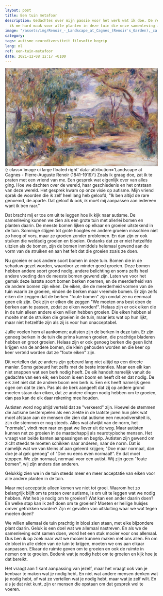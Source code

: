 ```yaml
---
layout: post
title: Een tuin metafoor
description: Gedachtes over mijn passie voor het werk wat ik doe. De reden waarom
  ik me hard maak voor alle planten in deze tuin die onze samenleving is.
image: "/assets/img/Renoir_-_Landscape_at_Cagnes_(Renoir's_Garden),_ca._1914.jpg"
category: 
tags: autisme neurodiversiteit filosofie begrip
lang: nl
ref: een-tuin-metafoor
date: 2021-12-08 12:17 +0100
---
```

![Landscape at Cagnes](/assets/img/Renoir_-_Landscape_at_Cagnes_(Renoir's_Garden),_ca._1914.jpg){: class='image ui large floated right' data-attribution='Landscape at Cagnes - Pierre-Auguste Renoir (1841–1919)'}
Zoals ik graag doe, zat ik te praten met een vriend van me. Een gesprek wat eigenlijk over van alles ging. Hoe we dachten over de wereld, haar geschiedenis en het ontstaan van deze wereld. Het gesprek kwam op onze visie op autisme. Mijn vriend sprak de woorden die ik zelf heel lang heb geloofd; "Ik ben altijd de rare genoemd, de aparte. Dat geloof ik ook, ik moet mij aanpassen aan iedereen want ik ben raar."

Dat bracht mij er toe om uit te leggen hoe ik kijk naar autisme. De samenleving kunnen we zien als een grote tuin met allerlei bomen en planten daarin. De meeste bomen lijken op elkaar en groeien uitstekend in de tuin. Sommige stijgen tot grote hoogtes en andere groeien misschien niet zo hoog of vors, maar ze groeien zonder problemen. En dan zijn er ook stuiken die weldadig groeien en bloeien. Ondanks dat ze er niet hetzelfde uitzien als de bomen, zijn de bomen inmiddels helemaal gewend aan de vorm van de struiken en aan het feit dat die groeien zoals ze doen.

Nu groeien er ook andere soort bomen in deze tuin. Bomen die in de schaduw gezet worden, waardoor ze minder goed groeien. Deze bomen hebben andere soort grond nodig, andere belichting en soms zelfs heel andere voeding dan de meeste bomen gewend zijn. Laten we voor het gemak deze laatste soort bomen berken noemen, en de meerderheid van de andere bomen zijn eiken. De eiken, die de meerderheid vormen van de tuin waarin ze groeien, vinden de berken maar vreemde bomen. Er zijn zelfs eiken die zeggen dat de berken "foute bomen" zijn omdat ze nu eenmaal geen eik zijn. Ook zijn er eiken die zeggen "We moeten ons best doen de berken aan te passen, zodat ze eiken worden!". Helaas zijn er ook eiken die in de tuin alleen andere eiken willen hebben groeien. Die eiken hebben al moeite met de struiken die groeien in de tuin, maar iets wat op hun lijkt, maar niet hetzelfde zijn als zij is voor hun onacceptabel.

Jullie voelen hem al aankomen; autisten zijn de berken in deze tuin. Er zijn genoeg berken in de tuin die prima kunnen groeien, die prachtige bladeren hebben en groot groeien. Helaas zijn er ook genoeg berken die geen licht krijgen van de andere bomen, die klein gehouden worden en die keer op keer verteld worden dat ze "foute eiken" zijn.

Dit vertellen dat ze anders zijn gebeurd lang niet altijd op een directe manier. Soms gebeurd het zelfs met de beste intenties. Maar een eik kan niet snappen wat een berk nodig heeft. De eik handelt namelijk vanuit de gedachte van een eik; een boom is een boom en heeft dit en dat nodig. De eik ziet niet dat de andere boom een berk is. Een eik heeft namelijk geen ogen om dat te zien. Pas als de berk aangeeft dat zij op andere grond moeten staan dan eiken, dat ze andere dingen nodig hebben om te groeien, dan pas kan de eik daar rekening mee houden.

Autisten word nog altijd verteld dat ze "verkeerd" zijn. Hoewel de stemmen die autisme bestempelen als een ziekte in de laatste jaren hun plek wat moet afstaan aan de mensen die zien dat autisme een neurodiversiteit is, zijn die stemmen er nog steeds. Alles wat afwijkt van de norm, het "normale", vindt men raar en gaat we liever uit de weg. Maar autisten kunnen net zo groeien in de maatschappij als neurotypische mensen. Het vraagt van beide kanten aanpassingen en begrip. Autisten zijn gewend om zicht steeds te moeten schikken naar anderen, naar de norm. Dat is namelijk wat we van kleins af aan geleerd krijgen; "Doe maar normaal, dan doe je al gek genoeg" of "Doe nu eens even normaal!". En dat moet stoppen. We zijn normaal, normaal voor een autist. Wij zijn geen "foute bomen", wij zijn anders dan anderen.

Gelukkig zien we in de tuin steeds meer en meer acceptatie van eiken voor alle andere planten in de tuin.

Maar met acceptatie alleen komen we niet tot groei. Waarom het zo belangrijk blijft om te praten over autisme, is om uit te leggen wat we nodig hebben. Wat heb je nodig om te groeien? Wat kan een ander daarin doen? En welke stap kan ik zelf doen om te groeien? Moeten er heilige huisjes omver getrokken worden? Zijn er gevallen van uitsluiting waar we wat tegen moeten doen?

We willen allemaal de tuin prachtig in bloei zien staan, met elke bijzondere plant daarin. Geluk is een doel wat we allemaal nastreven. En als we de samenleving echt samen doen, word het een stuk mooier voor ons allemaal. Dus ben ik op zoek naar wat we mooier kunnen maken met ons allen. En om de bloei in alle delen van de tuin te krijgen, moeten we ons aan elkaar aanpassen. Elkaar de ruimte geven om te groeien en ook de ruimte in nemen om te groeien. Bedenk wat je nodig hebt om te groeien en kijk hoe je dat bereikt.

Het vraagt aan 1 kant aanpassing van jezelf, maar het vraagt ook van je kenbaar te maken wat je nodig hebt. En niet wat andere mensen denken wat je nodig hebt, of wat ze vertellen wat je nodig hebt, maar wat je zelf wilt. En als je dat niet kunt, zijn er mensen die opstaan om dat gesprek wel te voeren.
